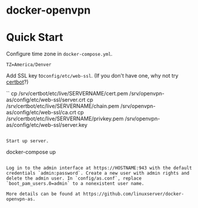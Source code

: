 # docker-openvpn

# Quick Start
Configure time zone in `docker-compose.yml`.

```
TZ=America/Denver
```

Add SSL key to`config/etc/web-ssl`. (If you don't have one, why not try [certbot](https://certbot.eff.org/)?)

``
cp /srv/certbot/etc/live/SERVERNAME/cert.pem /srv/openvpn-as/config/etc/web-ssl/server.crt
cp /srv/certbot/etc/live/SERVERNAME/chain.pem /srv/openvpn-as/config/etc/web-ssl/ca.crt
cp /srv/certbot/etc/live/SERVERNAME/privkey.pem /srv/openvpn-as/config/etc/web-ssl/server.key
```

Start up server.

```
docker-compose up
```

Log in to the admin interface at https://HOSTNAME:943 with the default credentials `admin:password`. Create a new user with admin rights and delete the admin user. In `config/as.conf`, replace `boot_pam_users.0=admin` to a nonexistent user name.

More details can be found at https://github.com/linuxserver/docker-openvpn-as.
